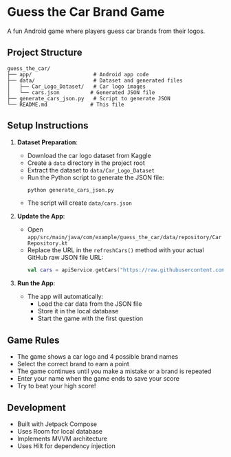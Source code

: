 # Guess the Car Brand Game

A fun Android game where players guess car brands from their logos.

## Project Structure

```
guess_the_car/
├── app/                    # Android app code
├── data/                   # Dataset and generated files
│   ├── Car_Logo_Dataset/   # Car logo images
│   └── cars.json          # Generated JSON file
├── generate_cars_json.py   # Script to generate JSON
└── README.md              # This file
```

## Setup Instructions

1. **Dataset Preparation**:
   - Download the car logo dataset from Kaggle
   - Create a `data` directory in the project root
   - Extract the dataset to `data/Car_Logo_Dataset`
   - Run the Python script to generate the JSON file:
     ```bash
     python generate_cars_json.py
     ```
   - The script will create `data/cars.json`

2. **Update the App**:
   - Open `app/src/main/java/com/example/guess_the_car/data/repository/CarRepository.kt`
   - Replace the URL in the `refreshCars()` method with your actual GitHub raw JSON file URL:
     ```kotlin
     val cars = apiService.getCars("https://raw.githubusercontent.com/YOUR_USERNAME/guess_the_car/main/data/cars.json")
     ```

3. **Run the App**:
   - The app will automatically:
     - Load the car data from the JSON file
     - Store it in the local database
     - Start the game with the first question

## Game Rules

- The game shows a car logo and 4 possible brand names
- Select the correct brand to earn a point
- The game continues until you make a mistake or a brand is repeated
- Enter your name when the game ends to save your score
- Try to beat your high score!

## Development

- Built with Jetpack Compose
- Uses Room for local database
- Implements MVVM architecture
- Uses Hilt for dependency injection 